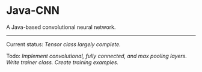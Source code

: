 # Java-CNN
A Java-based convolutional neural network.

---

Current status: *Tensor class largely complete.*

Todo: *Implement convolutional, fully connected, and max pooling layers. Write trainer class. Create training examples.*
